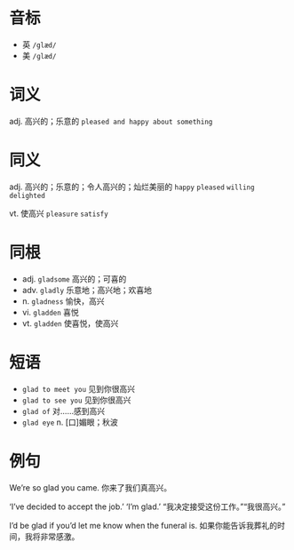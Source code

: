 # 音标

- 英 `/glæd/`
- 美 `/ɡlæd/`

# 词义

adj. 高兴的；乐意的
`pleased and happy about something`

# 同义

adj. 高兴的；乐意的；令人高兴的；灿烂美丽的
`happy` `pleased` `willing` `delighted`

vt. 使高兴
`pleasure` `satisfy`

# 同根

- adj. `gladsome` 高兴的；可喜的
- adv. `gladly` 乐意地；高兴地；欢喜地
- n. `gladness` 愉快，高兴
- vi. `gladden` 喜悦
- vt. `gladden` 使喜悦，使高兴

# 短语

- `glad to meet you` 见到你很高兴
- `glad to see you` 见到你很高兴
- `glad of` 对……感到高兴
- `glad eye` n. [口]媚眼；秋波

# 例句

We’re so glad you came.
你来了我们真高兴。

‘I’ve decided to accept the job.’ ‘I’m glad.’
“我决定接受这份工作。”“我很高兴。”

I’d be glad if you’d let me know when the funeral is.
如果你能告诉我葬礼的时间，我将非常感激。


